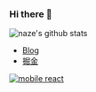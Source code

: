 ### Hi there 👋


![naze's github stats](https://github-readme-stats.vercel.app/api?username=naze&show_icons=true&&theme=vue-dark)

- [Blog](www.singlebuck.cn)
- [掘金](https://juejin.cn/user/settings/profile)


[![mobile react](https://github-readme-stats.vercel.app/api/pin/?username=singleBuck&them=vue-dark&layout=compact)](https://github.com/singleBuck/mobile-app-react)

<!--
**singleBuck/singleBuck** is a ✨ _special_ ✨ repository because its `README.md` (this file) appears on your GitHub profile.

Here are some ideas to get you started:

- 🔭 I’m currently working on ...
- 🌱 I’m currently learning ...
- 👯 I’m looking to collaborate on ...
- 🤔 I’m looking for help with ...
- 💬 Ask me about ...
- 📫 How to reach me: ...
- 😄 Pronouns: ...
- ⚡ Fun fact: ...
-->

